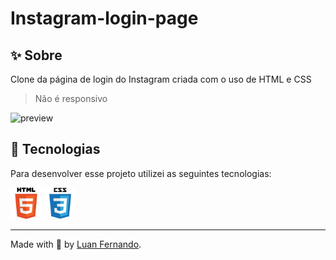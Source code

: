 # Instagram-login-page

## ✨ Sobre
Clone da página de login do Instagram criada com o uso de HTML e CSS 
> Não é responsivo

![preview](https://user-images.githubusercontent.com/79935555/209581675-24f63c5f-43c0-4b3b-b2a5-b2ab746581f3.png)

## 💼 Tecnologias
Para desenvolver esse projeto utilizei as seguintes tecnologias:

<code><img height="50" src="https://raw.githubusercontent.com/github/explore/80688e429a7d4ef2fca1e82350fe8e3517d3494d/topics/html/html.png"></code>
<code><img height="50" src="https://raw.githubusercontent.com/github/explore/80688e429a7d4ef2fca1e82350fe8e3517d3494d/topics/css/css.png"></code>

---

Made with 💜 by [Luan Fernando](https://www.linkedin.com/in/luan-fernando/).
